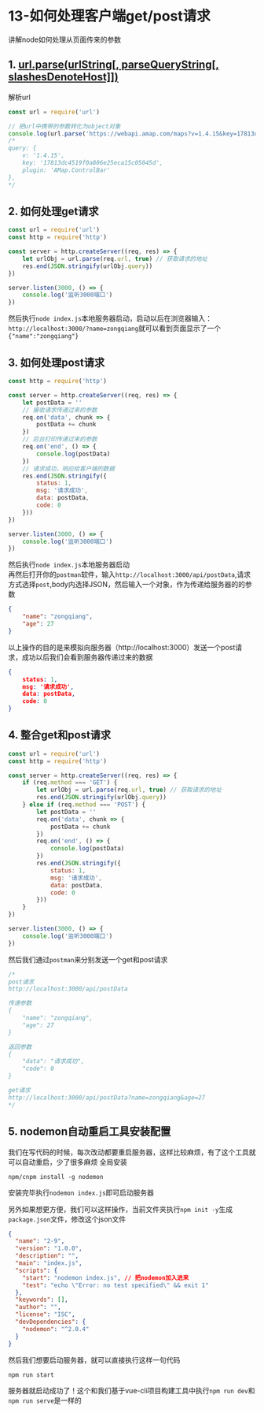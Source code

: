 # 13-如何处理客户端get/post请求

讲解node如何处理从页面传来的参数

## 1. [url.parse(urlString[, parseQueryString[, slashesDenoteHost]])](http://nodejs.cn/api/url.html#url_url_parse_urlstring_parsequerystring_slashesdenotehost)

解析url
```js
const url = require('url')

// 把url中携带的参数转化为object对象
console.log(url.parse('https://webapi.amap.com/maps?v=1.4.15&key=17813dc4519f0a806e25eca15c05045d&plugin=AMap.ControlBar', true))
/*
query: {
    v: '1.4.15',
    key: '17813dc4519f0a806e25eca15c05045d',
    plugin: 'AMap.ControlBar'
},
*/
```
## 2. 如何处理get请求

```js
const url = require('url')
const http = require('http')

const server = http.createServer((req, res) => {
    let urlObj = url.parse(req.url, true) // 获取请求的地址
    res.end(JSON.stringify(urlObj.query))
})

server.listen(3000, () => {
    console.log('监听3000端口')
})
```
然后执行`node index.js`本地服务器启动，启动以后在浏览器输入：`http://localhost:3000/?name=zongqiang`就可以看到页面显示了一个`{"name":"zongqiang"}`

## 3. 如何处理post请求
```js
const http = require('http')

const server = http.createServer((req, res) => {
    let postData = ''
    // 接收请求传递过来的参数
    req.on('data', chunk => {
        postData += chunk
    })
    // 后台打印传递过来的参数
    req.on('end', () => {
        console.log(postData)
    })
    // 请求成功，响应给客户端的数据
    res.end(JSON.stringify({
        status: 1,
        msg: '请求成功',
        data: postData,
        code: 0
    }))
})

server.listen(3000, () => {
    console.log('监听3000端口')
})
```
然后执行`node index.js`本地服务器启动<br>
再然后打开你的`postman`软件，输入`http://localhost:3000/api/postData`,请求方式选择`post`,body内选择JSON，然后输入一个对象，作为传递给服务器的的参数
```json
{
	"name": "zongqiang",
	"age": 27
}
```
以上操作的目的是来模拟向服务器（http://localhost:3000）发送一个post请求，成功以后我们会看到服务器传递过来的数据
```json
{
    status: 1,
    msg: '请求成功',
    data: postData,
    code: 0
}
```
## 4. 整合get和post请求
```js
const url = require('url')
const http = require('http')

const server = http.createServer((req, res) => {
    if (req.method === 'GET') {
        let urlObj = url.parse(req.url, true) // 获取请求的地址
        res.end(JSON.stringify(urlObj.query))
    } else if (req.method === 'POST') {
        let postData = ''
        req.on('data', chunk => {
            postData += chunk
        })
        req.on('end', () => {
            console.log(postData)
        })
        res.end(JSON.stringify({
            status: 1,
            msg: '请求成功',
            data: postData,
            code: 0
        }))
    }
})

server.listen(3000, () => {
    console.log('监听3000端口')
})
```
然后我们通过`postman`来分别发送一个get和post请求<br>
```js
/*
post请求
http://localhost:3000/api/postData

传递参数
{
	"name": "zongqiang",
	"age": 27
}

返回参数
{
    "data": "请求成功",
    "code": 0
}

get请求
http://localhost:3000/api/postData?name=zongqiang&age=27
*/
```
## 5. nodemon自动重启工具安装配置

我们在写代码的时候，每次改动都要重启服务器，这样比较麻烦，有了这个工具就可以自动重启，少了很多麻烦
全局安装
```
npm/cnpm install -g nodemon
```
安装完毕执行`nodemon index.js`即可启动服务器

另外如果想更方便，我们可以这样操作，当前文件夹执行`npm init -y`生成`package.json`文件，修改这个json文件
```json
{
  "name": "2-9",
  "version": "1.0.0",
  "description": "",
  "main": "index.js",
  "scripts": {
    "start": "nodemon index.js", // 把nodemon加入进来
    "test": "echo \"Error: no test specified\" && exit 1"
  },
  "keywords": [],
  "author": "",
  "license": "ISC",
  "devDependencies": {
    "nodemon": "^2.0.4"
  }
}
```
然后我们想要启动服务器，就可以直接执行这样一句代码
```
npm run start
```
服务器就启动成功了！这个和我们基于vue-cli项目构建工具中执行`npm run dev`和`npm run serve`是一样的